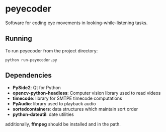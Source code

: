 # peyecoder
Software for coding eye movements in looking-while-listening tasks.

Running
--
To run peyecoder from the project directory:

```
python run-peyecoder.py
```


Dependencies
--
- **PySide2**: Qt for Python
- **opencv-python-headless**: Computer vision library used to read videos   
- **timecode**: library for SMTPE timecode computations
- **PyAudio**: library used to playback audio
- **sortedcontainers**: data structures which maintain sort order
- **python-dateutil**: date utilities

additionally, **ffmpeg** should be installed and in the path. 



